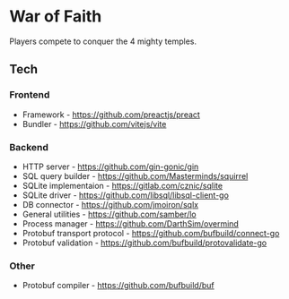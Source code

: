 # War of Faith
Players compete to conquer the 4 mighty temples.

## Tech
### Frontend
- Framework - https://github.com/preactjs/preact
- Bundler - https://github.com/vitejs/vite

### Backend
- HTTP server - https://github.com/gin-gonic/gin
- SQL query builder - https://github.com/Masterminds/squirrel
- SQLite implementaion - https://gitlab.com/cznic/sqlite
- SQLite driver - https://github.com/libsql/libsql-client-go
- DB connector - https://github.com/jmoiron/sqlx
- General utilities - https://github.com/samber/lo
- Process manager - https://github.com/DarthSim/overmind
- Protobuf transport protocol - https://github.com/bufbuild/connect-go
- Protobuf validation -  https://github.com/bufbuild/protovalidate-go

### Other
- Protobuf compiler - https://github.com/bufbuild/buf